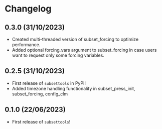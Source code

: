 # Changelog

<!--next-version-placeholder-->

## 0.3.0 (31/10/2023)

- Created multi-threaded version of subset_forcing to optimize performance.
- Added optional forcing_vars argument to subset_forcing in case users want to request only some forcing variables.

## 0.2.5 (31/10/2023)

- First release of `subsettools` in PyPI!
- Added timezone handling functionality in subset_press_init, subset_forcing, config_clm

## 0.1.0 (22/06/2023)

- First release of `subsettools`!

